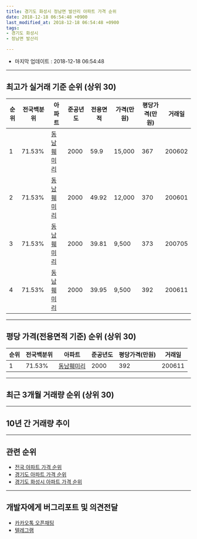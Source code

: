 ```yaml
---
title: 경기도 화성시 정남면 발산리 아파트 가격 순위
date: 2018-12-18 06:54:48 +0900
last_modified_at: 2018-12-18 06:54:48 +0900
tags:
- 경기도 화성시
- 정남면 발산리

---
```


* 마지막 업데이트 : 2018-12-18 06:54:48

---

## 최고가 실거래 기준 순위 (상위 30)


|순위|전국백분위|아파트|준공년도|전용면적|가격(만원)|평당가격(만원)|거래일|
|---|---|---|---|---|---|---|---|
|1|71.53%|[동남훼미리](https://search.naver.com/search.naver?query=%EA%B2%BD%EA%B8%B0%EB%8F%84+%ED%99%94%EC%84%B1%EC%8B%9C+%EC%A0%95%EB%82%A8%EB%A9%B4+%EB%B0%9C%EC%82%B0%EB%A6%AC+%EB%8F%99%EB%82%A8%ED%9B%BC%EB%AF%B8%EB%A6%AC)|2000|59.9|15,000|367|200602|
|2|71.53%|[동남훼미리](https://search.naver.com/search.naver?query=%EA%B2%BD%EA%B8%B0%EB%8F%84+%ED%99%94%EC%84%B1%EC%8B%9C+%EC%A0%95%EB%82%A8%EB%A9%B4+%EB%B0%9C%EC%82%B0%EB%A6%AC+%EB%8F%99%EB%82%A8%ED%9B%BC%EB%AF%B8%EB%A6%AC)|2000|49.92|12,000|370|200601|
|3|71.53%|[동남훼미리](https://search.naver.com/search.naver?query=%EA%B2%BD%EA%B8%B0%EB%8F%84+%ED%99%94%EC%84%B1%EC%8B%9C+%EC%A0%95%EB%82%A8%EB%A9%B4+%EB%B0%9C%EC%82%B0%EB%A6%AC+%EB%8F%99%EB%82%A8%ED%9B%BC%EB%AF%B8%EB%A6%AC)|2000|39.81|9,500|373|200705|
|4|71.53%|[동남훼미리](https://search.naver.com/search.naver?query=%EA%B2%BD%EA%B8%B0%EB%8F%84+%ED%99%94%EC%84%B1%EC%8B%9C+%EC%A0%95%EB%82%A8%EB%A9%B4+%EB%B0%9C%EC%82%B0%EB%A6%AC+%EB%8F%99%EB%82%A8%ED%9B%BC%EB%AF%B8%EB%A6%AC)|2000|39.95|9,500|392|200611|


---

## 평당 가격(전용면적 기준) 순위 (상위 30)


|순위|전국백분위|아파트|준공년도|평당가격(만원)|거래일|
|---|---|---|---|---|---|
|1|71.53%|[동남훼미리](https://search.naver.com/search.naver?query=%EA%B2%BD%EA%B8%B0%EB%8F%84+%ED%99%94%EC%84%B1%EC%8B%9C+%EC%A0%95%EB%82%A8%EB%A9%B4+%EB%B0%9C%EC%82%B0%EB%A6%AC+%EB%8F%99%EB%82%A8%ED%9B%BC%EB%AF%B8%EB%A6%AC)|2000|392|200611|


---

## 최근 3개월 거래량 순위 (상위 30)


<div style="width:100%;">
    <canvas id="deal_count_ranking" height="250"></canvas>
</div>


<script>
new Chart(document.getElementById("deal_count_ranking"), {
    type: 'horizontalBar',
    data: {
        labels: ['동남훼미리'],
        datasets: [{
            label: '실거래 수',
            data: [8],
            borderColor: "rgba(255, 0, 128, 1)",
            backgroundColor: "rgba(255, 0, 128, 0.5)",
            fill: false,
        }]
    },
    options: {
        responsive: true,
        title: {
            display: true,
            text: '최근 3개월 거래량 순위'
        },
        tooltips: {
            mode: 'index',
            intersect: false,
            callbacks: {
                title: function(tooltipItems, data) {
                    return "실거래 수:";
                },
                label: function(tooltipItem, data) {
                    return data.labels[tooltipItem.index] + ": " + tooltipItem.xLabel;
                }
            }
        },
        hover: {
            mode: 'nearest',
            intersect: true
        },
        scales: {
            xAxes: [{
                display: true,
                scaleLabel: {
                    display: true,
                    labelString: '실거래 수'
                },
                ticks: {
                    suggestedMin: 0,
                }
            }],
            yAxes: [{
                display: true,
                ticks: {
                    autoSkip: false,
                    callback: function(value, index, values) {
                        if (value.length > 15)
                            return value.substr(0, 13) + "...";
                        else
                            return value;
                    }
                },
                scaleLabel: {
                    display: false,
                }
            }]
        }
    }
});

</script>


---

## 10년 간 거래량 추이


<div style="width:100%;">
    <canvas id="deal_progress" height="250"></canvas>
</div>

<script>
new Chart(document.getElementById("deal_progress"), {
    type: 'line',
    data: {
        labels: ['200812','200901','200902','200903','200904','200905','200906','200907','200908','200909','200910','200911','200912','201001','201002','201003','201004','201005','201006','201007','201008','201009','201010','201011','201012','201101','201102','201103','201104','201105','201106','201107','201108','201109','201110','201111','201112','201201','201202','201203','201204','201205','201206','201207','201208','201209','201210','201211','201212','201301','201302','201303','201304','201305','201306','201307','201308','201309','201310','201311','201312','201401','201402','201403','201404','201405','201406','201407','201408','201409','201410','201411','201412','201501','201502','201503','201504','201505','201506','201507','201508','201509','201510','201511','201512','201601','201602','201603','201604','201605','201606','201607','201608','201609','201610','201611','201612','201701','201702','201703','201704','201705','201706','201707','201708','201709','201710','201711','201712','201801','201802','201803','201804','201805','201806','201807','201808','201809','201810','201811','201812'],
        datasets: [{
            label: '실거래 수',
            pointRadius: 1,
            data: [4, 10, 4, 13, 7, 18, 9, 5, 6, 8, 12, 12, 2, 9, 9, 16, 19, 8, 8, 9, 7, 4, 9, 12, 7, 1, 13, 11, 21, 20, 5, 17, 13, 17, 15, 10, 3, 6, 7, 12, 7, 8, 9, 7, 2, 5, 5, 2, 3, 6, 8, 4, 5, 7, 9, 4, 8, 7, 6, 4, 4, 5, 8, 8, 11, 6, 2, 3, 8, 12, 9, 5, 6, 10, 7, 12, 6, 6, 9, 7, 8, 6, 10, 8, 7, 6, 11, 7, 6, 6, 9, 13, 7, 9, 9, 6, 4, 3, 9, 10, 7, 7, 6, 11, 3, 9, 6, 5, 4, 3, 4, 6, 4, 5, 4, 6, 6, 6, 4, 3, 1],
            borderColor: "rgba(255, 201, 14, 1)",
            backgroundColor: "rgba(255, 201, 14, 0.5)",
            fill: true,
        }]
    },
    options: {
        responsive: true,
        title: {
            display: true,
            text: '10년간 거래량 추이'
        },
        tooltips: {
            mode: 'index',
            intersect: false,
        },
        hover: {
            mode: 'nearest',
            intersect: true
        },
        scales: {
            xAxes: [{
                display: true,
                scaleLabel: {
                    display: true,
                    labelString: '년/월'
                }
            }],
            yAxes: [{
                display: true,
                ticks: {
                    suggestedMin: 0,
                },
                scaleLabel: {
                    display: true,
                    labelString: '실거래 수'
                }
            }]
        }
    }
});

</script>


---

## 관련 순위

- [전국 아파트 가격 순위](https://inasie.github.io/apt-ranking/전국)
- [경기도 아파트 가격 순위](https://inasie.github.io/apt-ranking/경기도)
- [경기도 화성시 아파트 가격 순위](https://inasie.github.io/apt-ranking/경기도-화성시)


---

## 개발자에게 버그리포트 및 의견전달

- [카카오톡 오픈채팅](https://open.kakao.com/o/gLJUAP4)
- [텔레그램](https://t.me/inasie)

